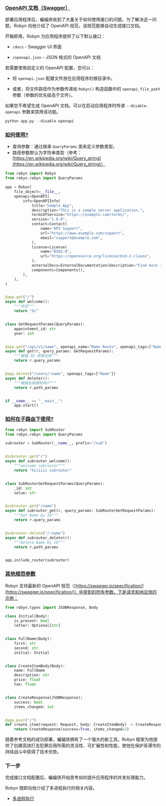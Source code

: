 ### [OpenAPI 文档（Swagger）](https://robyn.tech/documentation/api_reference/openapi#openapi-docs-aka-swagger)

部署应用程序后，蝙蝠侠收到了大量关于如何使用接口的问题。为了解决这一问题，Robyn 向他介绍了 OpenAPI 规范，该规范能够自动生成接口文档。

开箱即用，Robyn 为应用程序提供了以下默认接口：

- `/docs` - Swagger UI 界面

- `/openapi.json` - JSON 格式的 OpenAPI 文档

若需要使用自定义的 OpenAPI 配置，您可以：

- 将 `openapi.json` 配置文件放在应用程序的根目录中。

- 或者，将文件路径作为参数传递给 `Robyn()` 构造函数中的 `openapi_file_path` 参数（参数的优先级高于文件）。

如果您不希望生成 OpenAPI 文档，可以在启动应用程序时传递 `--disable-openapi` 参数来禁用该功能。

```python
python app.py --disable-openapi
```

### [如何使用?](https://robyn.tech/documentation/api_reference/openapi#how-to-use)

- 查询参数：通过继承 `QueryParams` 类来定义参数类型。
- 路径参数默认为字符串类型（参考：[https://en.wikipedia.org/wiki/Query_string](https://en.wikipedia.org/wiki/Query_string)）

```python
from robyn import Robyn
from robyn.robyn import QueryParams

app = Robyn(
    file_object=__file__,
    openapi=OpenAPI(
        info=OpenAPIInfo(
            title="Sample App",
            description="This is a sample server application.",
            termsOfService="https://example.com/terms/",
            version="1.0.0",
            contact=Contact(
                name="API Support",
                url="https://www.example.com/support",
                email="support@example.com",
            ),
            license=License(
                name="BSD2.0",
                url="https://opensource.org/license/bsd-2-clause",
            ),
            externalDocs=ExternalDocumentation(description="Find more info here", url="https://example.com/"),
            components=Components(),
        ),
    ),
)


@app.get("/")
async def welcome():
    """欢迎"""
    return "hi"


class GetRequestParams(QueryParams):
    appointment_id: str
    year: int


@app.get("/api/v1/name", openapi_name="Name Route", openapi_tags=["Name"])
async def get(r, query_params: GetRequestParams):
    """根据 ID 获取名称"""
    return r.query_params


@app.delete("/users/:name", openapi_tags=["Name"])
async def delete(r):
    """根据名称删除用户"""
    return r.path_params


if __name__ == "__main__":
    app.start()
```

### [如何在子路由下使用?](https://robyn.tech/documentation/api_reference/openapi#how-does-it-work-with-subrouters)

```python
from robyn import SubRouter
from robyn.robyn import QueryParams

subrouter = SubRouter(__name__, prefix="/sub")


@subrouter.get("/")
async def subrouter_welcome():
    """welcome subrouter"""
    return "hiiiiii subrouter"


class SubRouterGetRequestParams(QueryParams):
    _id: int
    value: str


@subrouter.get("/name")
async def subrouter_get(r, query_params: SubRouterGetRequestParams):
    """Get Name by ID"""
    return r.query_params


@subrouter.delete("/:name")
async def subrouter_delete(r):
    """Delete Name by ID"""
    return r.path_params


app.include_router(subrouter)
```

### [其他规范参数](https://robyn.tech/documentation/api_reference/openapi#other-specification-params)

Robyn 支持最新的 OpenAPI 规范（[https://swagger.io/specification/](https://swagger.io/specification/)）中提到的所有参数。下是请求和响应体的示例：

```python
from robyn.types import JSONResponse, Body

class Initial(Body):
    is_present: bool
    letter: Optional[str]


class FullName(Body):
    first: str
    second: str
    initial: Initial


class CreateItemBody(Body):
    name: FullName
    description: str
    price: float
    tax: float


class CreateResponse(JSONResponse):
    success: bool
    items_changed: int


@app.post("/")
def create_item(request: Request, body: CreateItemBody) -> CreateResponse:
    return CreateResponse(success=True, items_changed=2)
```

随着参考文档的成功部署，蝙蝠侠拥有了一个强大的新工具。Robyn 框架为他提供了创建高效打击犯罪应用所需的灵活性、可扩展性和性能，使他在保护哥谭市的持续战斗中获得了技术优势。

### 下一步

完成接口文档配置后，蝙蝠侠开始思考如何提升应用程序的并发处理能力。

Robyn 随即向他介绍了多进程执行的相关内容。

- [多进程执行](https://robyn.tech/documentation/api_reference/multiprocess_execution)

